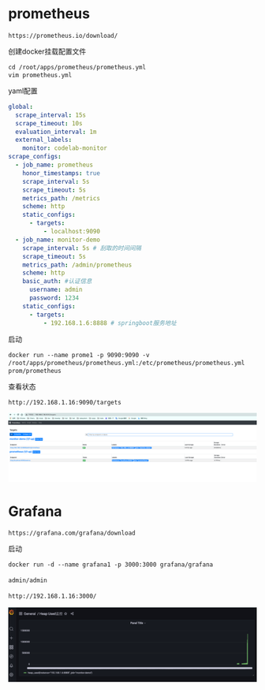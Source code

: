 # prometheus
```text
https://prometheus.io/download/
```

创建docker挂载配置文件
```shell
cd /root/apps/prometheus/prometheus.yml
vim prometheus.yml
```
yaml配置
```yaml
global:
  scrape_interval: 15s
  scrape_timeout: 10s
  evaluation_interval: 1m
  external_labels:
    monitor: codelab-monitor
scrape_configs:
  - job_name: prometheus
    honor_timestamps: true
    scrape_interval: 5s
    scrape_timeout: 5s
    metrics_path: /metrics
    scheme: http
    static_configs:
      - targets:
          - localhost:9090
  - job_name: monitor-demo
    scrape_interval: 5s # 刮取的时间间隔 
    scrape_timeout: 5s
    metrics_path: /admin/prometheus
    scheme: http
    basic_auth: #认证信息
      username: admin
      password: 1234
    static_configs:
      - targets:
          - 192.168.1.6:8888 # springboot服务地址
```
启动
```shell
docker run --name prome1 -p 9090:9090 -v /root/apps/prometheus/prometheus.yml:/etc/prometheus/prometheus.yml prom/prometheus 
```
查看状态
```text
http://192.168.1.16:9090/targets
```
![img_1.png](img_1.png)

# Grafana
```text
https://grafana.com/grafana/download
```
启动
```shell
docker run -d --name grafana1 -p 3000:3000 grafana/grafana

admin/admin

http://192.168.1.16:3000/
```

![img.png](img.png)

